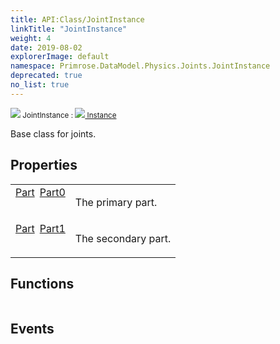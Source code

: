 ```yaml
---
title: API:Class/JointInstance
linkTitle: "JointInstance"
weight: 4
date: 2019-08-02
explorerImage: default
namespace: Primrose.DataModel.Physics.Joints.JointInstance
deprecated: true
no_list: true
---
```

<small class="inheritance">
<span class="deprecated" href="/docs/api-reference/Class/JointInstance"><img src="/icons/silk/default.png"/>&nbsp;JointInstance</span>&nbsp;:&nbsp;<a class="" href="/docs/api-reference/Class/Instance"><img src="/icons/silk/default.png"/>&nbsp;Instance</a></small>
<p class="summary">

Base class for joints.

</p>
 
## Properties
 
<table class="studiohide">
<tbody>
<tr class="function-row deprecated">
<td style="vertical-align:top;white-space:normal;">
<div>
<a class="type" href="/docs/api-reference/Class/Part">Part</a><span class="method-body" style="text-indent: -2em; padding-left: 0.5em"><a class="name" href="Part0">Part0</a></span></td>
<td style="vertical-align:top;white-space:normal;">
<p>
The primary part.
</p></td>
</tr>

<tr class="function-row deprecated">
<td style="vertical-align:top;white-space:normal;">
<div>
<a class="type" href="/docs/api-reference/Class/Part">Part</a><span class="method-body" style="text-indent: -2em; padding-left: 0.5em"><a class="name" href="Part1">Part1</a></span></td>
<td style="vertical-align:top;white-space:normal;">
<p>
The secondary part.
</p></td>
</tr>

</tbody>
</table>
 
## Functions
 
<table class="studiohide">
<tbody>
</tbody>
</table>
 
## Events
 
<table class="studiohide">
<tbody>
</tbody>
</table>
<b>
</b>
<div class="inheritors">
<ul class="root">
</ul>
</div>
